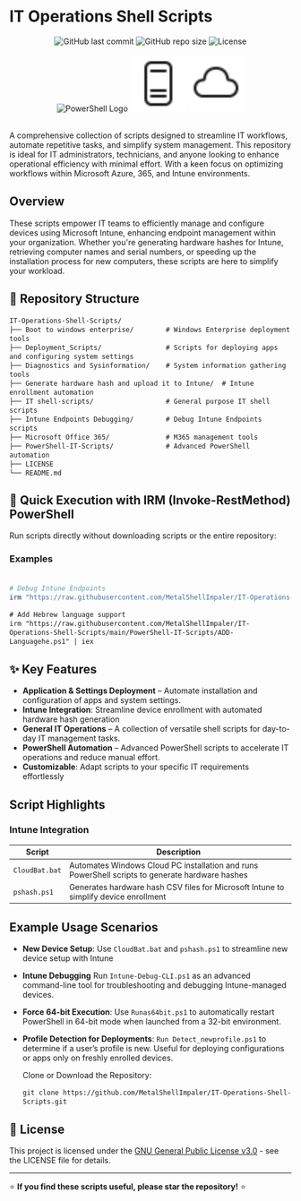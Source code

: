 # IT Operations Shell Scripts

<div align="center">
  <img src="https://img.shields.io/github/last-commit/MetalShellImpaler/IT-Operations-Shell-Scripts" alt="GitHub last commit"/>
  <img src="https://img.shields.io/github/repo-size/MetalShellImpaler/IT-Operations-Shell-Scripts" alt="GitHub repo size"/>
  <img src="https://img.shields.io/badge/License-GPL--3.0-blue.svg" alt="License"/>
  <br/><br/>
  <img src="https://raw.githubusercontent.com/PowerShell/PowerShell/master/assets/Powershell_256.png" width="100" alt="PowerShell Logo"/>
  <img src="https://raw.githubusercontent.com/microsoft/fluentui-system-icons/master/assets/Server/SVG/ic_fluent_server_20_regular.svg" width="100" alt="Server Icon"/>
  <img src="https://raw.githubusercontent.com/microsoft/fluentui-system-icons/master/assets/Cloud/SVG/ic_fluent_cloud_20_regular.svg" width="100" alt="Cloud Icon"/>
</div>

<br/>

A comprehensive collection of scripts designed to streamline IT workflows, automate repetitive tasks, and simplify system management. This repository is ideal for IT administrators, technicians, and anyone looking to enhance operational efficiency with minimal effort.
With a keen focus on optimizing workflows within Microsoft Azure, 365, and Intune environments.


##  Overview

These scripts empower IT teams to efficiently manage and configure devices using Microsoft Intune, enhancing endpoint management within your organization. Whether you're generating hardware hashes for Intune, retrieving computer names and serial numbers, or speeding up the installation process for new computers, these scripts are here to simplify your workload.

## 📁 Repository Structure

```
IT-Operations-Shell-Scripts/
├── Boot to windows enterprise/        # Windows Enterprise deployment tools
├── Deployment_Scripts/                # Scripts for deploying apps and configuring system settings
├── Diagnostics and Sysinformation/    # System information gathering tools
├── Generate hardware hash and upload it to Intune/  # Intune enrollment automation
├── IT shell-scripts/                  # General purpose IT shell scripts
├── Intune Endpoints Debugging/        # Debug Intune Endpoints scripts
├── Microsoft Office 365/              # M365 management tools
├── PowerShell-IT-Scripts/             # Advanced PowerShell automation
├── LICENSE
└── README.md
```
## 🔄 Quick Execution with IRM (Invoke-RestMethod) PowerShell

Run scripts directly without downloading scripts or the entire repository:

### Examples

```powershell

# Debug Intune Endpoints
irm "https://raw.githubusercontent.com/MetalShellImpaler/IT-Operations-Shell-Scripts/main/Intune%20Endpoints%20Debugging/Intune-Debug-CLI.ps1" | iex
```
```
# Add Hebrew language support
irm "https://raw.githubusercontent.com/MetalShellImpaler/IT-Operations-Shell-Scripts/main/PowerShell-IT-Scripts/ADD-Languagehe.ps1" | iex
```

## ✨ Key Features

- **Application & Settings Deployment** – Automate installation and configuration of apps and system settings.
- **Intune Integration**: Streamline device enrollment with automated hardware hash generation
- **General IT Operations** – A collection of versatile shell scripts for day-to-day IT management tasks.
- **PowerShell Automation** – Advanced PowerShell scripts to accelerate IT operations and reduce manual effort.
- **Customizable**: Adapt scripts to your specific IT requirements effortlessly

##  Script Highlights

### Intune Integration
| Script | Description |
|--------|-------------|
| `CloudBat.bat` | Automates Windows Cloud PC installation and runs PowerShell scripts to generate hardware hashes |
| `pshash.ps1` | Generates hardware hash CSV files for Microsoft Intune to simplify device enrollment |


##  Example Usage Scenarios

- **New Device Setup**: Use `CloudBat.bat` and `pshash.ps1` to streamline new device setup with Intune
- **Intune Debugging** Run `Intune-Debug-CLI.ps1` as an advanced command-line tool for troubleshooting and debugging Intune-managed devices.
- **Force 64-bit Execution**: Use `Runas64bit.ps1` to automatically restart PowerShell in 64-bit mode when launched from a 32-bit environment.
- **Profile Detection for Deployments**: `Run Detect_newprofile.ps1` to determine if a user’s profile is new. Useful for deploying configurations or apps only on freshly enrolled devices.


  Clone or Download the Repository:
   ```
   git clone https://github.com/MetalShellImpaler/IT-Operations-Shell-Scripts.git
   ```

## 📜 License

This project is licensed under the [GNU General Public License v3.0](https://www.gnu.org/licenses/gpl-3.0.en.html) - see the LICENSE file for details.

---

  ⭐ <b>If you find these scripts useful, please star the repository!</b> ⭐
</div>
